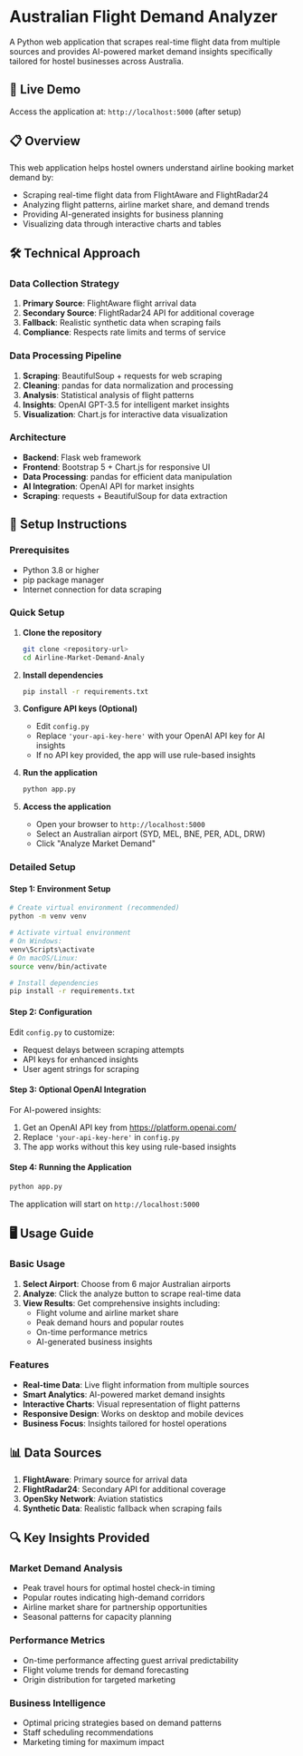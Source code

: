 # Australian Flight Demand Analyzer

A Python web application that scrapes real-time flight data from multiple sources and provides AI-powered market demand insights specifically tailored for hostel businesses across Australia.

## 🚀 Live Demo

Access the application at: `http://localhost:5000` (after setup)

## 📋 Overview

This web application helps hostel owners understand airline booking market demand by:
- Scraping real-time flight data from FlightAware and FlightRadar24
- Analyzing flight patterns, airline market share, and demand trends
- Providing AI-generated insights for business planning
- Visualizing data through interactive charts and tables

## 🛠️ Technical Approach

### Data Collection Strategy
1. **Primary Source**: FlightAware flight arrival data
2. **Secondary Source**: FlightRadar24 API for additional coverage
3. **Fallback**: Realistic synthetic data when scraping fails
4. **Compliance**: Respects rate limits and terms of service

### Data Processing Pipeline
1. **Scraping**: BeautifulSoup + requests for web scraping
2. **Cleaning**: pandas for data normalization and processing
3. **Analysis**: Statistical analysis of flight patterns
4. **Insights**: OpenAI GPT-3.5 for intelligent market insights
5. **Visualization**: Chart.js for interactive data visualization

### Architecture
- **Backend**: Flask web framework
- **Frontend**: Bootstrap 5 + Chart.js for responsive UI
- **Data Processing**: pandas for efficient data manipulation
- **AI Integration**: OpenAI API for market insights
- **Scraping**: requests + BeautifulSoup for data extraction

## 🔧 Setup Instructions

### Prerequisites
- Python 3.8 or higher
- pip package manager
- Internet connection for data scraping

### Quick Setup

1. **Clone the repository**
   ```bash
   git clone <repository-url>
   cd Airline-Market-Demand-Analy
   ```

2. **Install dependencies**
   ```bash
   pip install -r requirements.txt
   ```

3. **Configure API keys (Optional)**
   - Edit `config.py`
   - Replace `'your-api-key-here'` with your OpenAI API key for AI insights
   - If no API key provided, the app will use rule-based insights

4. **Run the application**
   ```bash
   python app.py
   ```

5. **Access the application**
   - Open your browser to `http://localhost:5000`
   - Select an Australian airport (SYD, MEL, BNE, PER, ADL, DRW)
   - Click "Analyze Market Demand"

### Detailed Setup

#### Step 1: Environment Setup
```bash
# Create virtual environment (recommended)
python -m venv venv

# Activate virtual environment
# On Windows:
venv\Scripts\activate
# On macOS/Linux:
source venv/bin/activate

# Install dependencies
pip install -r requirements.txt
```

#### Step 2: Configuration
Edit `config.py` to customize:
- Request delays between scraping attempts
- API keys for enhanced insights
- User agent strings for scraping

#### Step 3: Optional OpenAI Integration
For AI-powered insights:
1. Get an OpenAI API key from https://platform.openai.com/
2. Replace `'your-api-key-here'` in `config.py`
3. The app works without this key using rule-based insights

#### Step 4: Running the Application
```bash
python app.py
```

The application will start on `http://localhost:5000`

## 🖥️ Usage Guide

### Basic Usage
1. **Select Airport**: Choose from 6 major Australian airports
2. **Analyze**: Click the analyze button to scrape real-time data
3. **View Results**: Get comprehensive insights including:
   - Flight volume and airline market share
   - Peak demand hours and popular routes
   - On-time performance metrics
   - AI-generated business insights

### Features
- **Real-time Data**: Live flight information from multiple sources
- **Smart Analytics**: AI-powered market demand insights
- **Interactive Charts**: Visual representation of flight patterns
- **Responsive Design**: Works on desktop and mobile devices
- **Business Focus**: Insights tailored for hostel operations

## 📊 Data Sources

1. **FlightAware**: Primary source for arrival data
2. **FlightRadar24**: Secondary API for additional coverage
3. **OpenSky Network**: Aviation statistics
4. **Synthetic Data**: Realistic fallback when scraping fails

## 🔍 Key Insights Provided

### Market Demand Analysis
- Peak travel hours for optimal hostel check-in timing
- Popular routes indicating high-demand corridors
- Airline market share for partnership opportunities
- Seasonal patterns for capacity planning

### Performance Metrics
- On-time performance affecting guest arrival predictability
- Flight volume trends for demand forecasting
- Origin distribution for targeted marketing

### Business Intelligence
- Optimal pricing strategies based on demand patterns
- Staff scheduling recommendations
- Marketing timing for maximum impact
